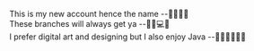 This is my new account hence the name --🤟🧚‍♂️🧙‍
<br />
These branches will always get ya --🧨📡💻😭
<br />
I prefer digital art and designing but I also enjoy Java --👨‍💻👨‍🎨👨‍🎤

<!---
AdrianV2/AdrianV2 is a ✨ special ✨ repository because its `README.md` (this file) appears on your GitHub profile.
You can click the Preview link to take a look at your changes.
--->
